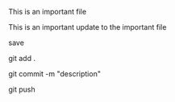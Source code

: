 This is an important file

This is an important update to the important file

save

git add .

git commit -m "description"

git push

